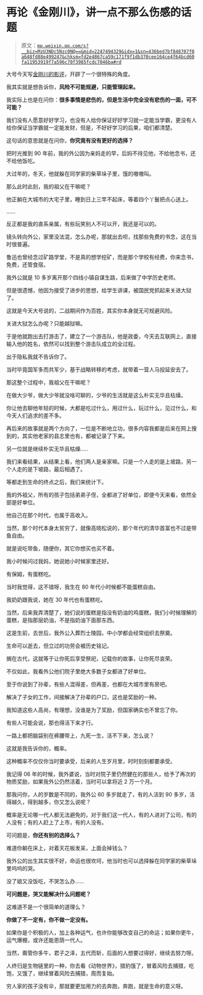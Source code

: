 # 再论《金刚川》，讲一点不那么伤感的话题

> 原文：[`mp.weixin.qq.com/s?__biz=MzU3NDc5Nzc0NQ==&mid=2247494329&idx=1&sn=436bed7bf848707f0a648fd88e499247&chksm=fd2e4867ca59c171f9f1db370cee164ce4f64bcd60fa11953919f7a596c70f3985fcdc7046ba#rd`](http://mp.weixin.qq.com/s?__biz=MzU3NDc5Nzc0NQ==&mid=2247494329&idx=1&sn=436bed7bf848707f0a648fd88e499247&chksm=fd2e4867ca59c171f9f1db370cee164ce4f64bcd60fa11953919f7a596c70f3985fcdc7046ba#rd)

大号今天写[金刚川的影评](https://mp.weixin.qq.com/s?__biz=MzU0MjYwNDU2Mw==&mid=2247493188&idx=2&sn=2bab40fffe99e2f98e4db18533d17e11&chksm=fb1a8a38cc6d032ee01fb542611e784719938b7da2588c96204e78d58e9d8c41f4421ef06b35&token=1937661047&lang=zh_CN&scene=21#wechat_redirect)，开辟了一个很特殊的角度。 

我其实就是想告诉你，**风险不可能规避，只能管理起来。** 

我实际上也是在问你：**很多事情是悲伤的，但是生活中完全没有悲伤的一面，可不可能？** 

我们没有人愿意好好学习，也没有人给你保证好好学习就一定能当学霸，更没有人给你保证当学霸就一定能发财，但是，不好好学习的后果，咱们都清楚。 

这句话的意思就是在问你，**你究竟有没有更好的选择？** 

把时光推到 90 年前，我的外公因为亲妈走的早，后妈不待见他，不给他念书，还不给他饭吃。 

大过年的，冬天，他就躲在同学家的柴草垛子里，饿的嗷嗷叫。 

那么此时此刻，我的祖父在干嘛呢？ 

他正躺在大城市的大宅子里，睡到日上三竿不起床，等着四个丫鬟把点心送上。

...... 

反正都是我的直系亲属，有些玩笑别人不可以开，我还是可以的。

镜头转向外公，家里没法混，怎么办呢，那就出去呗，找那些免费的书念，这在当时很普遍。

鲁迅也曾经念过矿路学堂，不是真的想学挖矿，而是那个学校有经费，你来念书，免费，还管食宿。 

我外公就是 10 多岁离开那个四线小镇自谋生路，后来做了中学历史老师。

但是很遗憾，他因为接受了进步的思想，给学生讲课，被国民党抓起来关进大狱了。 

这就是今天大号说的，二战期间作为百姓，其实你本身就无可规避风险。 

关进大狱怎么办呢？只能越狱嘛。 

于是他就跑出去打游击了，建立了一个游击队，他是政委，今天去互联网上，直接输入他的姓名，依然可以找到整个游击队成立的全过程。

出于隐私我就不告诉你了。 

当时毕竟国军多而共军少，基于战略转移的考虑，就带着一营人马投延安去了。 

那这整个过程中，我祖父在干嘛呢？ 

在做大少爷，做大少爷就没啥可聊的，少爷的生活就是这么朴实无华且枯燥。

你让他去聊他年轻的时候，大都是吃过什么，用过什么，玩过什么，见过什么，和今天人们追求的差不多。 

再后来的故事就是两个方向了，一位是不断地立功，很多内容我都是后来在网上搜到的，其实他老家的县志里也有，都被记录了下来。 

另一位就是继续朴实无华且枯燥.....

我们来看结果，从结果上看，他们两人是亲家嘛。只是一个人走的是上坡路，另一个人走的是下坡路，最后相遇了。

等都走到生命的终点之后，我们来统计下。

我的外祖父，所有的孩子包括弟弟子侄，全都进了好单位，即便今天来看，依然全部是好单位。

他自己在那个时代，也属于高收入。 

当然，那个时代本身太贫穷了，就像高晓松说的，那个年代的清华首富也不过是带鱼自由。

就是说吃带鱼，随便你，其它你想买也买不着。

我小时候问过我妈，她说她小时候家里还好。 

有保姆，有蛋糕吃。 

当时我觉得，这不错呀，我生在 80 年代小时候都不能蛋糕自由。

我奶奶跟我说，她在 30 年代也有蛋糕吃。 

当然，后来我弄清楚了，她们说的蛋糕是指没有奶油的鸡蛋糕，我们小时候理解的蛋糕，是指那层奶油，不是指奶油下面那东西。

这是生前，去世后，我外公入葬烈士陵园，中小学都会经常组织去祭奠。

生命可以逝去，但立过的功劳会被历史铭记。

搁在古代，这就等于让你死后享受祭祀，记载你的故事，让你死尽哀荣。

不仅如此，我看外公他们院子里绝大多数子女都进了好单位。

至于你说到了孙辈，有些人混得差，但再差，也都在大城市里有房吧。

解决了子女的工作，间接解决了孙辈的户口，这也是奖励的一种。

我知道这些人高尚，有理想，没谁是为了奖励，但国家确实也不曾忘了你。

有些人可能会说，那也得活下来才行。

一路上都把脑袋别在裤腰带上，九死一生，活不下来，怎么说？ 

这就是我告诉你的，概率。 

这种概率不仅仅你当时要承受，后来的人生岁月里，时时刻刻都要承受。

我记得 06 年的时候，我外婆说，当时对院子里仍然健在的那些人，给予了再次的物质奖励，如果我外公仍然活着，当时可以拿将近 2 万一个月。 

那我问你，人的岁数是不同的，我外公 60 多岁就走了，有的人活到 90 多岁，活得越久，得到越多，你又怎么说呢？ 

概率是无论哪一代人都无法避免的，对于我们这一代人，有的人进对了公司，有的人没有；有的人赶上了上市，有的人没有。 

可问题是，**你还有别的选择么？**

难道你躺在床上，对着天花板发呆，上面会掉钱么？

我外公的出生其实很不好，命运也很坎坷，他当时也可以选择躲在同学家的柴草垛里呜呜的哭。

没了娘又没饭吃，不哭怎么办......

**可问题是，哭又能解决什么问题呢？**

这难道不是一个很简单的道理么？

**你做了不一定有，你不做一定没有。** 

如果你是个积极的人，加上各种运气，也许你能够改变自己的命运；如果你更牛，运气爆棚，或许还能恩荫一代人。 

当然，甭管你多牛，君子之泽，五代而斩，后面的人想要过得好，继续去努力呀。

人终归是生物链里的一种，你去看《动物世界》，猎豹饿了，冒着风险去捕猎，吃饱，又饿了，继续冒着风险去捕猎，周而复始。

穷人家的孩子没有伞，那就要更加用力的去奔跑，奔跑，就是生命的意义呀。

<mp-qa class="js_uneditable custom_select_card qa_iframe" data-pluginname="insertquestion" data-id="1572796204948766721" data-bizuin="MzU3NDc5Nzc0NQ==" data-title="留言区"></mp-qa>